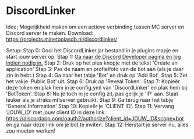 # DiscordLinker
Idee: Mogelijkheid maken om een actieve verbinding tussen MC server en Discord server te maken.
Download: https://projects.minetopiasdb.nl/discordlinker/

Setup:
Stap 0: Gooi het DiscordLinker.jar bestand in je plugins mapje en start jouw server op.
Stap 1: [Ga naar de Discord Developer pagina en log indien nodig in.](https://discordapp.com/developers/applications/me)
Stap 2: Druk op het plus knopje met de tekst 'Create an application'
Stap 3: Pas de naam en profielfoto van de bot aan (als je daar zin in hebt.)
Stap 4: Ga naar het tabje 'Bot' en druk op 'Add Bot'.
Stap 5: Zet het vakje 'Public Bot' uit.
Stap 6: Druk op 'Reveal Token'.
Stap 7: Kopieër deze token en plak hem in je config.yml van 'DiscordLinker' en plak hem bij 'BotToken'.
Stap 8: Nu je toch in je config zit, pas gelijk je 'IP' aan. Staat leuker als je straks mt!server gebruikt.
Stap 9: Ga terug naar het tabje 'General Information'
Stap 10: Kopieër je 'CLIENT ID'.
Stap 11: Vervang 'JOUW_ID' met jouw client ID in deze link: https://discordapp.com/oauth2/authorize?client_id=JOUW_ID&scope=bot en ga naar deze link om je bot te inviten.
Stap 12: Herstart je server nu, alles zou moeten werken!
